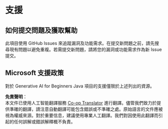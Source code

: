 <!--
CO_OP_TRANSLATOR_METADATA:
{
  "original_hash": "b8ef73cc49dec68e2c885ee9df545129",
  "translation_date": "2025-07-21T15:59:35+00:00",
  "source_file": "SUPPORT.md",
  "language_code": "hk"
}
-->
# 支援

## 如何提交問題及獲取幫助  

此項目使用 GitHub Issues 來追蹤漏洞及功能需求。在提交新問題之前，請先搜尋現有問題以避免重複。若需提交新問題，請將您的漏洞或功能需求作為新 Issue 提交。

## Microsoft 支援政策  

對於 Generative AI for Beginners Java 項目的支援僅限於上述列出的資源。

**免責聲明**：  
本文件已使用人工智能翻譯服務 [Co-op Translator](https://github.com/Azure/co-op-translator) 進行翻譯。儘管我們致力於提供準確的翻譯，請注意自動翻譯可能包含錯誤或不準確之處。原始語言的文件應被視為權威來源。對於重要信息，建議使用專業人工翻譯。我們對因使用此翻譯而引起的任何誤解或錯誤解釋概不負責。